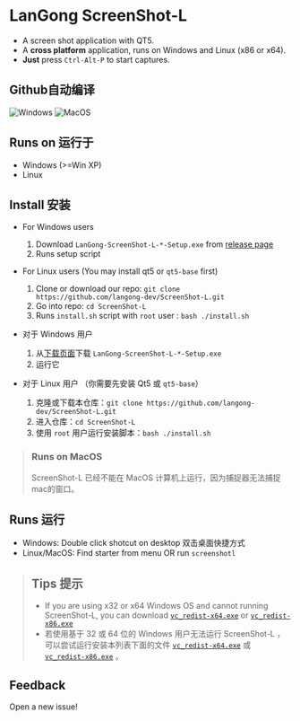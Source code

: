 # LanGong ScreenShot-L

- A screen shot application with QT5.
- A **cross platform** application, runs on Windows and Linux (x86 or x64).
- **Just** press `Ctrl-Alt-P` to start captures.

## Github自动编译

![Windows](https://github.com/langong-dev/ScreenShot-L/workflows/Windows/badge.svg)   ![MacOS](https://github.com/langong-dev/ScreenShot-L/workflows/MacOS/badge.svg)

## Runs on 运行于

- Windows (>=Win XP)
- Linux

## Install 安装

- For Windows users
  1. Download `LanGong-ScreenShot-L-*-Setup.exe` from [release page](https://github.com/langong-dev/ScreenShot-L/releases)
  2. Runs setup script
- For Linux users (You may install qt5 or `qt5-base` first)
  1. Clone or download our repo: `git clone https://github.com/langong-dev/ScreenShot-L.git`
  2. Go into repo: `cd ScreenShot-L`
  3. Runs `install.sh` script with `root` user : `bash ./install.sh`

- 对于 Windows 用户
  1. 从[下载页面](https://github.com/langong-dev/ScreenShot-L/releases)下载 `LanGong-ScreenShot-L-*-Setup.exe`
  2. 运行它
- 对于 Linux 用户 （你需要先安装 Qt5 或 `qt5-base`）
  1. 克隆或下载本仓库：`git clone https://github.com/langong-dev/ScreenShot-L.git`
  2. 进入仓库：`cd ScreenShot-L`
  3. 使用 `root` 用户运行安装脚本：`bash ./install.sh`

> ### Runs on MacOS
> 
> ScreenShot-L 已经不能在 MacOS 计算机上运行，因为捕捉器无法捕捉mac的窗口。

## Runs 运行

- Windows: Double click shotcut on desktop 双击桌面快捷方式
- Linux/MacOS: Find starter from menu OR run `screenshotl`

> ## Tips 提示
> 
> - If you are using x32 or x64 Windows OS and cannot running ScreenShot-L, you can download [`vc_redist-x64.exe`](https://github.com/langong-dev/vc/raw/main/vc_redist.x64.exe) or [`vc_redist-x86.exe`](https://github.com/langong-dev/vc/raw/main/vc_redist.x86.exe)
> - 若使用基于 32 或 64 位的 Windows 用户无法运行 ScreenShot-L ，可以尝试运行安装本列表下面的文件 [`vc_redist-x64.exe`](https://github.com/langong-dev/vc/raw/main/vc_redist.x64.exe) 或 [`vc_redist-x86.exe`](https://github.com/langong-dev/vc/raw/main/vc_redist.x86.exe) 。

## Feedback

Open a new issue!
